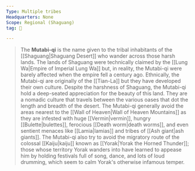 ```yaml
---
Type: Multiple tribes
Headquarters: None
Scope: Regional (Shaguang)
tag: 👥

---
```


> The **Mutabi-qi** is the name given to the tribal inhabitants of the [[Shaguang|Shaguang Desert]] who wander across those harsh lands. The lands of Shaguang were technically claimed by the [[Lung Wa|Empire of Imperial Lung Wa]] but, in reality, the Mutabi-qi were barely affected when the empire fell a century ago. Ethnically, the Mutabi-qi are originally of the [[Tian-La]] but they have developed their own culture. Despite the harshness of Shaguang, the Mutabi-qi hold a deep-seated appreciation for the beauty of this land. They are a nomadic culture that travels between the various oases that dot the length and breadth of the desert. The Mutabi-qi generally avoid the areas nearest to the [[Wall of Heaven|Wall of Heaven Mountains]] as they are infested with huge [[Vermin|vermin]], hungry [[Bulette|bulettes]], ferocious [[Death worm|death worms]], and even sentient menaces like [[Lamia|lamias]] and tribes of [[Ash giant|ash giants]]. The Mutabi-qi also try to avoid the migratory route of the colossal [[Kaiju|kaiju]] known as [[Yorak|Yorak the Horned Thunder]]; those whose territory Yorak wanders into have learned to appease him by holding festivals full of song, dance, and lots of loud drumming, which seem to calm Yorak's otherwise infamous temper.







